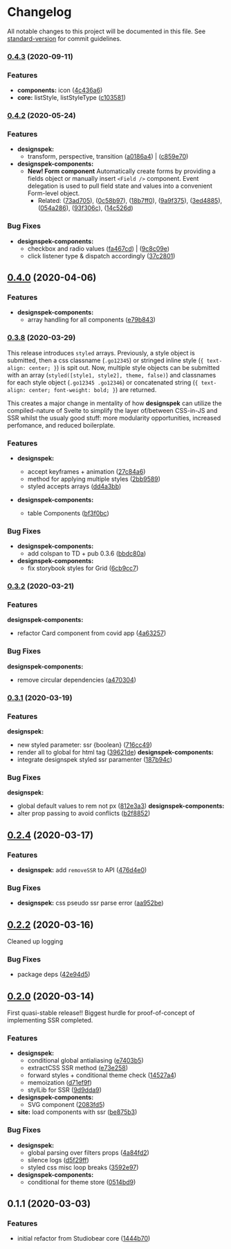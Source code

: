 # Changelog

All notable changes to this project will be documented in this file. See [standard-version](https://github.com/conventional-changelog/standard-version) for commit guidelines.

### [0.4.3](https://github.com/Studiobear/designspek/compare/v0.4.2...v0.4.3) (2020-09-11)


### Features

* **components:** icon ([4c436a6](https://github.com/Studiobear/designspek/commit/4c436a634b4b257609d9e05685d2d88120c2261a))
* **core:** listStyle, listStyleType ([c103581](https://github.com/Studiobear/designspek/commit/c1035814eae0d48f4e661ba1199bc58fd1d8846f))

### [0.4.2](https://github.com/Studiobear/designspek/compare/v0.4.0...v0.4.2) (2020-05-24)


### Features

* **designspek:**
    * transform, perspective, transition ([a0186a4](https://github.com/Studiobear/designspek/commit/a0186a41dea2d6e8a0c86305f672a1ba979f44d8)) | ([c859e70](https://github.com/Studiobear/designspek/commit/c859e70f02beabae3421980959b98d5d4c5b17da))
* **designspek-components:**
    * **New! Form component** Automatically create forms by providing a fields object or manually insert `<Field />` component. Event delegation is used to pull field state and values into a convenient Form-level object.
        * Related: ([73ad705](https://github.com/Studiobear/designspek/commit/73ad705e30d5f60abee361528ad5180fb0e89dca)), ([0c58b97](https://github.com/Studiobear/designspek/commit/0c58b97c9fc5a00c8d2e75c8b0a0f8ed1dbf3d08)), ([18b7ff0](https://github.com/Studiobear/designspek/commit/18b7ff06aac386602ebe322c4e890de1a443bf25)), ([9a9f375](https://github.com/Studiobear/designspek/commit/9a9f3758db6d7a7e47269f8705531bb9afc23d84)), ([3ed4885](https://github.com/Studiobear/designspek/commit/3ed4885045cf12e32962462be9be5b0aef6b42da)), ([054a286](https://github.com/Studiobear/designspek/commit/054a286f217868d3d1280a9a82b7fe4bd9e97714)), ([93f306c](https://github.com/Studiobear/designspek/commit/93f306c07994cd00731dc2f6f344caa31b63348f)), ([14c526d](https://github.com/Studiobear/designspek/commit/14c526d1cf6516fdefa6371f050eed2dcfa785fd))


### Bug Fixes

* **designspek-components:**
    * checkbox and radio values ([fa467cd](https://github.com/Studiobear/designspek/commit/fa467cd62aa60eb0a5c5a5f93baa1b7b6774e760)) | ([9c8c09e](https://github.com/Studiobear/designspek/commit/9c8c09e8c096c0339fecd75d16ff29d5f3be596b))
    * click listener type & dispatch accordingly ([37c2801](https://github.com/Studiobear/designspek/commit/37c28017b07a7c4eb994a1c6cc8aee6aeb6eb424))

## [0.4.0](https://github.com/Studiobear/designspek/compare/v0.3.8...v0.4.0) (2020-04-06)

### Features

- **designspek-components:**
  - array handling for all components ([e79b843](https://github.com/Studiobear/designspek/commit/e79b843a9c830bcd0de9c03ad7ea3e8233c97bdf))

### [0.3.8](https://github.com/Studiobear/designspek/compare/v0.3.2...v0.3.8) (2020-03-29)

This release introduces `styled` arrays. Previously, a style object is submitted, then a css classname (`.go12345`) or stringed inline style (`{ text-align: center; }`) is spit out. Now, multiple style objects can be submitted with an array (`styled([style1, style2], theme, false)`) and classnames for each style object (`.go12345 .go12346`) or concatenated string (`{ text-align: center; font-weight: bold; }`) are returned.

This creates a major change in mentality of how **designspek** can utilize the compiled-nature of Svelte to simplify the layer of/between CSS-in-JS and SSR whilst the usualy good stuff: more modularity opportunities, increased perfomance, and reduced boilerplate.

### Features

- **designspek:**

  - accept keyframes + animation ([27c84a6](https://github.com/Studiobear/designspek/commit/27c84a6656dc654ef1c9d00742432de33a62babe))
  - method for applying multiple styles ([2bb9589](https://github.com/Studiobear/designspek/commit/2bb95898d14eb2478bd13b98bb15d2c7eeffbb31))
  - styled accepts arrays ([dd4a3bb](https://github.com/Studiobear/designspek/commit/dd4a3bb50bd565568a631940b6767509e9e5d12e))

- **designspek-components:**
  - table Components ([bf3f0bc](https://github.com/Studiobear/designspek/commit/bf3f0bc2e7633003251ef0c76a21d90d882e436a))

### Bug Fixes

- **designspek-components:**
  - add colspan to TD + pub 0.3.6 ([bbdc80a](https://github.com/Studiobear/designspek/commit/bbdc80a9f48464fe06bba8c4cf8bba10179a51a8))
- **designspek-components:**
  - fix storybook styles for Grid ([6cb9cc7](https://github.com/Studiobear/designspek/commit/6cb9cc798f8e343bed1bdfd9672c30656184cceb))

### [0.3.2](https://github.com/Studiobear/designspek/compare/v0.3.1...v0.3.2) (2020-03-21)

### Features

**designspek-components:**

- refactor Card component from covid app ([4a63257](https://github.com/Studiobear/designspek/commit/4a632571b862131f421618a9e8dcd2db342ffb07))

### Bug Fixes

**designspek-components:**

- remove circular dependencies ([a470304](https://github.com/Studiobear/designspek/commit/a470304cb4be0eefa34555811d8217d611f68041))

### [0.3.1](https://github.com/Studiobear/designspek/compare/v0.2.4...v0.3.1) (2020-03-19)

### Features

**designspek:**

- new styled parameter: ssr {boolean} ([716cc49](https://github.com/Studiobear/designspek/commit/716cc49a1f58a1dbbea4852b456fce6f7e222b93))
- render all to global for html tag ([39621de](https://github.com/Studiobear/designspek/commit/39621def72cc411195974e224a245652efb38f0e))
  **designspek-components:**
- integrate designspek styled ssr paramenter ([187b94c](https://github.com/Studiobear/designspek/commit/187b94c7f7ebfc93359d275a71749f6d3453eb37))

### Bug Fixes

**designspek:**

- global default values to rem not px ([812e3a3](https://github.com/Studiobear/designspek/commit/812e3a33b439387b57654de17d20e9b107060850))
  **designspek-components:**
- alter prop passing to avoid conflicts ([b2f8852](https://github.com/Studiobear/designspek/commit/b2f8852e5792a8b2b7afd95edbb58d2235c9f827))

## [0.2.4](https://github.com/Studiobear/designspek/compare/v0.2.2...v0.2.4) (2020-03-17)

### Features

- **designspek:** add `removeSSR` to API ([476d4e0](https://github.com/Studiobear/designspek/commit/476d4e03c9a251f90d39e47c2cc3829ec0e537b7))

### Bug Fixes

- **designspek:** css pseudo ssr parse error ([aa952be](https://github.com/Studiobear/designspek/commit/aa952be2547cf83259ddab30086bd6f8fe2a9145))

## [0.2.2](https://github.com/Studiobear/designspek/compare/v0.2.0...v0.2.2) (2020-03-16)

Cleaned up logging

### Bug Fixes

- package deps ([42e94d5](https://github.com/Studiobear/designspek/commit/42e94d5e9e87280bb0d5ae2c52ed02915186d552))

## [0.2.0](https://github.com/Studiobear/designspek/compare/v0.1.1...v0.2.0) (2020-03-14)

First quasi-stable release!! Biggest hurdle for proof-of-concept of implementing SSR completed.

### Features

- **designspek:**
  - conditional global antialiasing ([e7403b5](https://github.com/Studiobear/designspek/commit/e7403b55519c5874801764084577b1476fcd27e5))
  - extractCSS SSR method ([e73e258](https://github.com/Studiobear/designspek/commit/e73e2581b9daca810a7c21df2a8ca9a47ed3b450))
  - forward styles + conditional theme check ([14527a4](https://github.com/Studiobear/designspek/commit/14527a4721dc78d02668cf361914fc3dd5e32ed4))
  - memoization ([d71ef9f](https://github.com/Studiobear/designspek/commit/d71ef9f3ce68d975526bb2e82a56c89cd7f5a292))
  - stylLib for SSR ([9d9dda9](https://github.com/Studiobear/designspek/commit/9d9dda9dcbdb77d632cf8d845ed32e559254cfa5))
- **designspek-components:**
  - SVG component ([2083fd5](https://github.com/Studiobear/designspek/commit/2083fd58be08474e735193c76b917bbd16e04c74))
- **site:**
  load components with ssr ([be875b3](https://github.com/Studiobear/designspek/commit/be875b3e2feef574ec0f2a3711acefa85cec7a33))

### Bug Fixes

- **designspek:**
  - global parsing over filters props ([4a84fd2](https://github.com/Studiobear/designspek/commit/4a84fd233f50df1d639807ab9a0a05f2ebdb1053))
  - silence logs ([d5f29ff](https://github.com/Studiobear/designspek/commit/d5f29ff500bbd26ae679982cada3efd8351281d9))
  - styled css misc loop breaks ([3592e97](https://github.com/Studiobear/designspek/commit/3592e97d836df5525cb32f720fd9d65e3538baa5))
- **designspek-components:**
  - conditional for theme store ([0514bd9](https://github.com/Studiobear/designspek/commit/0514bd9da1efdf0f30a4d1d3174ad72b859b50cb))

## 0.1.1 (2020-03-03)

### Features

- initial refactor from Studiobear core ([1444b70](https://github.com/Studiobear/svelte-system-ui/commit/1444b70def7f0d9a5505baa17322e60e866d0328))
